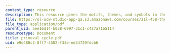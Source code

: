 ```yaml
---
content_type: resource
description: This resource gives the motifs, themes, and symbols in the primeval cycle.
file: https://ol-ocw-studio-app-qa.s3.amazonaws.com/courses/21l-458-the-bible-spring-2007/e9e488c28ff74582f33eed34729fdcb6_primeval_cycle.pdf
file_type: application/pdf
parent_uid: aee16d14-b058-6997-31c1-c427a71b5114
resourcetype: Document
title: primeval_cycle.pdf
uid: e9e488c2-8ff7-4582-f33e-ed34729fdcb6
---
```

